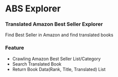 # ABS Explorer

### Translated Amazon Best Seller Explorer
Find Best Seller in Amazon and find translated books

### Feature
* Crawling Amazon Best Seller List/Category
* Search Translated Book
* Return Book Data(Rank, Title, Translated) List
